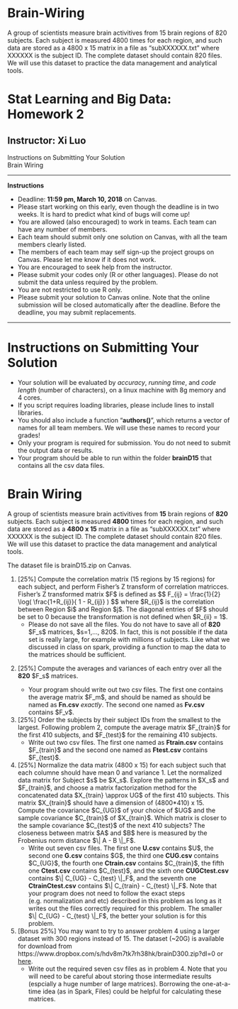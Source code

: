 # Brain-Wiring
A group of scientists measure brain activitives from 15 brain regions of 820 subjects. Each subject is measured 4800 times for each region, and such data are stored as a 4800 x 15 matrix in a file as “subXXXXXX.txt” where XXXXXX is the subject ID. The complete dataset should contain 820 files. We will use this dataset to practice the data management and analytical tools.

<html>
<div id="header">
<h1 class="title">Stat Learning and Big Data: Homework 2</h1>
<h2 class="author">Instructor: Xi Luo</h2>
</div>
<div id="TOC">
<ul>
<li><a href="#instructions-on-submitting-your-solution">Instructions on Submitting Your Solution</a></li>
<li><a href="#brain-wiring">Brain Wiring</a></li>
</ul>
</div>
<hr />
<p><strong>Instructions</strong></p>
<ul>
<li>Deadline: <strong>11:59 pm, March 10, 2018</strong> on Canvas.</li>
<li>Please start working on this early, even though the deadline is in two weeks. It is hard to predict what kind of bugs will come up!</li>
<li>You are allowed (also encouraged) to work in teams. Each team can have any number of members.</li>
<li>Each team should submit only one solution on Canvas, with all the team members clearly listed.<br /></li>
<li>The members of each team may self sign-up the project groups on Canvas. Please let me know if it does not work.</li>
<li>You are encouraged to seek help from the instructor.</li>
<li>Please submit your codes only (R or other languages). Please do not submit the data unless required by the problem.</li>
<li>You are not restricted to use R only.</li>
<li>Please submit your solution to Canvas online. Note that the online submission will be closed automatically after the deadline. Before the deadline, you may submit replacements.</li>
</ul>
<hr />
<h1 id="instructions-on-submitting-your-solution">Instructions on Submitting Your Solution</h1>
<ul>
<li>Your solution will be evaluated by <em>accuracy</em>, <em>running time</em>, and <em>code length</em> (number of characters), on a linux machine with 8g memory and 4 cores.</li>
<li>If you script requires loading libraries, please include lines to install libraries.</li>
<li>You should also include a function “<strong>authors()</strong>”, which returns a vector of names for all team members. We will use these names to record your grades!</li>
<li>Only your program is required for submission. You do not need to submit the output data or results.</li>
<li>Your program should be able to run within the folder <strong>brainD15</strong> that contains all the csv data files.</li>
</ul>
<h1 id="brain-wiring">Brain Wiring</h1>
<p>A group of scientists measure brain activitives from <strong>15</strong> brain regions of <strong>820</strong> subjects. Each subject is measured <strong>4800</strong> times for each region, and such data are stored as a <strong>4800 x 15</strong> matrix in a file as “subXXXXXX.txt” where XXXXXX is the subject ID. The complete dataset should contain 820 files. We will use this dataset to practice the data management and analytical tools.</p>
<p>The dataset file is brainD15.zip on Canvas.</p>
<ol style="list-style-type: decimal">
<li>[25%] Compute the correlation matrix (15 regions by 15 regions) for each subject, and perform Fisher’s Z transform of correlation matricces. Fisher’s Z transformed matrix <span class="LaTeX">$F$</span> is defined as <span class="LaTeX">$$
F_{ij} = \frac{1}{2} \log( \frac{1+R_{ij}}{ 1 - R_{ij}}  ) 
$$</span> where <span class="LaTeX">$R_{ij}$</span> is the correlation between Region <span class="LaTeX">$i$</span> and Region <span class="LaTeX">$j$</span>. The diagonal entries of <span class="LaTeX">$F$</span> should be set to 0 because the transformation is not defined when <span class="LaTeX">$R_{ii} = 1$</span>.
<ul>
<li>Please do not save all the files. You do not have to save all of <strong>820</strong> <span class="LaTeX">$F_s$</span> matrices, <span class="LaTeX">$s=1,..., 820$</span>. In fact, this is not possible if the data set is really large, for example with millions of subjects. Like what we discussed in class on spark, providing a function to map the data to the matrices should be sufficient.</li>
</ul></li>
<li><p>[25%] Compute the averages and variances of each entry over all the <strong>820</strong> <span class="LaTeX">$F_s$</span> matrices.</p>
<ul>
<li>Your program should write out two csv files. The first one contains the average matrix <span class="LaTeX">$F_m$</span>, and should be named as should be named as <strong>Fn.csv</strong> <em>exactly</em>. The second one named as <strong>Fv.csv</strong> contains <span class="LaTeX">$F_v$</span>.</li>
</ul></li>
<li>[25%] Order the subjects by their subject IDs from the smallest to the largest. Following problem 2, compute the average matrix <span class="LaTeX">$F_{train}$</span> for the first 410 subjects, and <span class="LaTeX">$F_{test}$</span> for the remaining 410 subjects.
<ul>
<li>Write out two csv files. The first one named as <strong>Ftrain.csv</strong> contains <span class="LaTeX">$F_{train}$</span> and the second one named as <strong>Ftest.csv</strong> contains <span class="LaTeX">$F_{test}$</span>.</li>
</ul></li>
<li>[25%] Normalize the data matrix (4800 x 15) for each subject such that each columne should have mean 0 and variance 1. Let the normalized data matrix for Subject <span class="LaTeX">$s$</span> be <span class="LaTeX">$X_s$</span>. Explore the patterns in <span class="LaTeX">$X_s$</span> and <span class="LaTeX">$F_{train}$</span>, and choose a matrix factorization method for the concatenated data <span class="LaTeX">$X_{train} \approx UG$</span> of the first 410 subjects. This matrix <span class="LaTeX">$X_{train}$</span> should have a dimension of (4800*410) x 15. Compute the covariance <span class="LaTeX">$C_{UG}$</span> of your choice of <span class="LaTeX">$UG$</span> and the sample covariance <span class="LaTeX">$C_{train}$</span> of <span class="LaTeX">$X_{train}$</span>. Which matrix is closer to the sample covariance <span class="LaTeX">$C_{test}$</span> of the next 410 subjects? The closeness between matrix <span class="LaTeX">$A$</span> and <span class="LaTeX">$B$</span> here is measured by the Frobenius norm distance <span class="LaTeX">$\| A - B \|_F$</span>.
<ul>
<li>Write out seven csv files. The first one <strong>U.csv</strong> contains <span class="LaTeX">$U$</span>, the second one <strong>G.csv</strong> contains <span class="LaTeX">$G$</span>, the third one <strong>CUG.csv</strong> contains <span class="LaTeX">$C_{UG}$</span>, the fourth one <strong>Ctrain.csv</strong> contains <span class="LaTeX">$C_{train}$</span>, the fifth one <strong>Ctest.csv</strong> contains <span class="LaTeX">$C_{test}$</span>, and the sixth one <strong>CUGCtest.csv</strong> contains <span class="LaTeX">$\| C_{UG} - C_{test} \|_F$</span>, and the seventh one <strong>CtrainCtest.csv</strong> contains <span class="LaTeX">$\| C_{train} - C_{test} \|_F$</span>. Note that your program does not need to follow the exact steps (e.g. normalization and etc) described in this problem as long as it writes out the files correctly required for this problem. The smaller <span class="LaTeX">$\| C_{UG} - C_{test} \|_F$</span>, the better your solution is for this problem.</li>
</ul></li>
<li>[Bonus 25%] You may want to try to answer problem 4 using a larger dataset with 300 regions instead of 15. The dataset (~20G) is available for download from https://www.dropbox.com/s/hdv8m7tk7rh38hk/brainD300.zip?dl=0 or <a href="https://www.dropbox.com/s/hdv8m7tk7rh38hk/brainD300.zip?dl=0">here</a>.
<ul>
<li>Write out the required seven csv files as in problem 4. Note that you will need to be careful about storing those intermediate results (espcially a huge number of large matrices). Borrowing the one-at-a-time idea (as in Spark, Files) could be helpful for calculating these matrices.</li>
</ul></li>
</ol>
</body>
</html>
